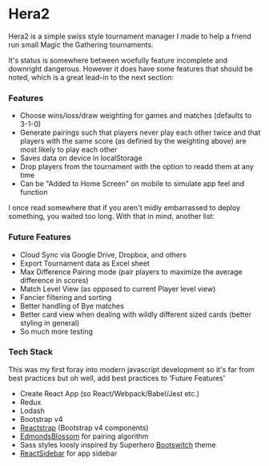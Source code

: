 # Hera2
Hera2 is a simple swiss style tournament manager I made to help a friend run small Magic the Gathering tournaments.

It's status is somewhere between woefully feature incomplete and downright dangerous.
However it does have some features that should be noted, which is a great lead-in to the next section:

### Features
* Choose wins/loss/draw weighting for games and matches (defaults to 3-1-0)
* Generate pairings such that players never play each other twice and that players with the same score (as defined by the weighting above) are most likely to play each other
* Saves data on device in localStorage
* Drop players from the tournament with the option to readd them at any time
* Can be "Added to Home Screen" on mobile to simulate app feel and function


I once read somewhere that if you aren't midly embarrassed to deploy something, you waited too long. With that in mind, another list:
### Future Features
* Cloud Sync via Google Drive, Dropbox, and others
* Export Tournament data as Excel sheet
* Max Difference Pairing mode (pair players to maximize the average difference in scores)
* Match Level View (as opposed to current Player level view)
* Fancier filtering and sorting
* Better handling of Bye matches
* Better card view when dealing with wildly different sized cards (better styling in general)
* So much more testing


### Tech Stack
This was my first foray into modern javascript development so it's far from best practices but oh well, add best practices to 'Future Features'
* Create React App (so React/Webpack/Babel/Jest etc.)
* Redux
* Lodash
* Bootstrap v4
* [Reactstrap](https://github.com/reactstrap/reactstrap) (Bootstrap v4 components)
* [EdmondsBlossom](https://github.com/mattkrick/EdmondsBlossom) for pairing algorithm
* Sass styles loosly inspired by Superhero [Bootswitch](https://bootswatch.com) theme
* [ReactSidebar](https://github.com/balloob/react-sidebar) for app sidebar


